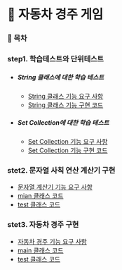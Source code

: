 # 🚗 자동차 경주 게임

### 🚩 목차


### step1. 학습테스트와 단위테스트
- ##### String 클래스에 대한 학습 테스트
    - [String 클래스 기능 요구 사항][A]
    - [String 클래스 기능 구현 코드][B]
- ##### Set Collection에 대한 학습 테스트
    - [Set Collection 기능 요구 사항][C]
    - [Set Collection 기능 구현 코드][D]
### stet2. 문자열 사칙 연산 계산기 구현
- [문자열 계산기 기능 요구 사항][E]
- [mian 클래스 코드][F]
- [test 클래스 코드][G]
### stet3. 자동차 경주 구현
- [자동차 경주 기능 요구 사항][H]
- [main 클래스 코드][I]
- [test 클래스 코드][J]


[A]: https://github.com/Data-ssung/java-racingcar/blob/ssungwork/mission/step1/StringTest.md
[B]: https://github.com/Data-ssung/java-racingcar/blob/ssungwork/src/test/java/step1/StringTest.java
[C]: https://github.com/Data-ssung/java-racingcar/blob/ssungwork/mission/step1/SetTest.md
[D]: https://github.com/Data-ssung/java-racingcar/blob/ssungwork/src/test/java/step1/SetTest.java
[E]: https://github.com/Data-ssung/java-racingcar/blob/ssungwork/mission/Calculator/Calculator%EA%B8%B0%EB%8A%A5%EB%AA%A9%EB%A1%9D.md
[F]: https://github.com/Data-ssung/java-racingcar/tree/ssungwork/src/main/java/calculator
[G]: https://github.com/Data-ssung/java-racingcar/tree/ssungwork/src/test/java/calculator
[H]: https://github.com/Data-ssung/java-racingcar/blob/ssungwork/mission/racingcar/Racingcar%EA%B8%B0%EB%8A%A5%EB%AA%A9%EB%A1%9D.md
[I]: https://github.com/Data-ssung/java-racingcar/tree/ssungwork/src/main/java/racingcar
[J]: https://github.com/Data-ssung/java-racingcar/tree/ssungwork/src/test/java/racingcar